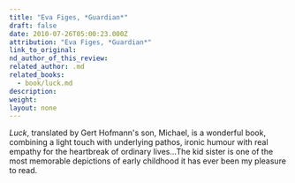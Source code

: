 ```yaml
---
title: "Eva Figes, *Guardian*"
draft: false
date: 2010-07-26T05:00:23.000Z
attribution: "Eva Figes, *Guardian*"
link_to_original:
nd_author_of_this_review:
related_author: .md
related_books:
  - book/luck.md
description:
weight:
layout: none
---
```

*Luck*, translated by Gert Hofmann's son, Michael, is a wonderful book, combining a light touch with underlying pathos, ironic humour with real empathy for the heartbreak of ordinary lives...The kid sister is one of the most memorable depictions of early childhood it has ever been my pleasure to read.

